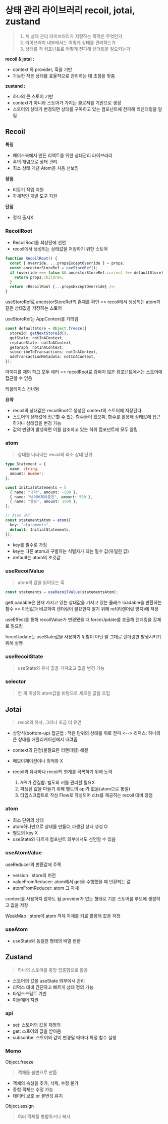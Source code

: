 # 상태 관리 라이브러리 recoil, jotai, zustand

> 1. 세 상태 관리 라이브러리가 지향하는 목적은 무엇인가
> 2. 라이브러리 내부에서는 어떻게 상태를 관리하는가
> 3. 상태를 각 컴포넌트로 어떻게 전파해 렌더링을 일으키는가

**recoil & jotai :**

- context 와 provider, 훅을 기반
- 가능한 작은 상태를 효율적으로 관리하는 데 초점을 맞춤

**zustand :**

- 하나의 큰 스토어 기반
- context가 아니라 스토어가 가지는 클로저를 기반으로 생성
- 스토어의 상태가 변경되면 상태를 구독하고 있는 컴포넌트에 전파해 리렌더링을 알림

## Recoil

**특징**

- 페이스북에서 만든 리액트를 위한 상태관리 라이브러리
- 훅의 개념으로 상태 관리
- 최소 상태 개념 Atom을 처음 선보임

**장점**

- 비동기 작업 지원
- 자체적인 개발 도구 지원

**단점**

- 정식 출시X

### RecoilRoot

- RecoilRoot를 최상단에 선언
- recoil에서 생성되는 상태값을 저장하기 위한 스토어

```ts
function RecoilRoot() {
  const { override, ...propsExceptOverride } = props;
  const ancestorStoreRef = useStoreRef();
  if (override === false && ancestorStoreRef.current !== defaultStore) {
    return props.children;
  }
  return <RecoilRoot {...propsExceptOverride} />;
}
```

useStoreRef로 ancestorStoreRef의 존재를 확인 => recoil에서 생성되는 atom과 같은 상태값을 저장하는 스토어

useStoreRef는 AppContext를 가리킴

```ts
const defaultStore = Object.freeze({
  storeId: getNextStoreId(),
  getState: notInAContext,
  replaceState: notInAContext,
  getGraph: notInAContext,
  subscribeToTransactions: notInAContext,
  addTransactionMetadata: notInAContext,
});
```

아이디를 제외 하고 모두 에러 => recoilRoot로 감싸지 않은 컴포넌트에서는 스토어에 접근할 수 없음

리플레이스 건너뜀

**요약**

- recoil의 상태값은 recoilRoot로 생성된 context의 스토어에 저장된다.
- 스토어의 상태값에 접근할 수 있는 함수들이 있으며, 함수를 활용해 상태값에 접근하거나 상태값을 변경 가능
- 값의 변경이 발생하면 이를 참조하고 있는 하위 컴포넌트에 모두 알림

### atom

> 상태를 나타내는 recoil의 최소 상태 단위

```ts
type Statement = {
  name: string;
  amount: number;
};

const InitialStatements = [
  { name: "과자", amount: -500 },
  { name: "네이버페이충전", amount: 500 },
  { name: "용돈", amount: 1500 },
];

// Atom 선언
const statementsAtom = atom({
  key: "statements",
  default: InitialStatements,
});
```

- key를 필수로 가짐
- key는 다른 atom과 구별하는 식별자가 되는 필수 값(유일한 값)
- default는 atom의 초깃값

### useRecoilValue

> atom의 값을 읽어오는 훅

```ts
const statements = useRecoilValue(statementsAtom);
```

getLoadable은 현재 가지고 있는 상태값을 가지고 있는 클래스 loadable을 반환하는 함수
=> 이전값과 비교하여 렌더링이 필요한지 알기 위해 ref(리렌더링 방지)에 저장

useEffect를 통해 recoilValue가 변경됐을 때 forceUpdate를 호출해 렌더링을 강제로 일으킴

forceUpdate는 useState값을 사용하기 위함이 아닌 말 그대로 렌더링만 발생시키기 위해 실행

### useRecoilState

> useState와 유사
> 값을 가져오고 값을 변경 가능

### selector

> 한 개 이상의 atom값을 바탕으로 새로운 값을 조립

## Jotai

> recoil와 유사, 그러나 조금 더 유연

- 상향식(bottom-up) 접근법
  : 작은 단위의 상태를 위로 전파
  <--> 리덕스: 하나의 큰 상태를 애플리케이션에서 내려줌

- context의 단점(불필요한 리렌더링) 해결
- 메모이제이션이나 최적화 X

- recoil과 유사하나 recoil의 한계를 극복하기 위해 노력
  1. API가 간결함: 별도의 키를 관리할 필요X
  2. 파생된 값을 마들기 위해 별도의 api가 없음(atom으로 통일)
  3. 타입스크립트로 작성 Flow로 작성되어 d.ts를 제공하는 recoil 대비 장점

### atom

- 최소 단위의 상태
- atom하나만으로 상태를 만들O, 파생된 상태 생성 O
- 별도의 key X
- useState와 다르게 컴포넌트 외부에서도 선언할 수 있음

### useAtomValue

useReducer의 반환값에 주목

- version : store의 버전
- valueFromReducer: atom에서 get을 수행했을 때 반환되는 값
- atomFromReducer: atom 그 자체

context를 사용하지 않아도 됨
provider가 없는 형태로 기본 스토어를 루트에 생성하고 값을 저장

WeakMap : store에 atom 객체 자체를 키로 활용해 값을 저장

### useAtom

- useState와 동일한 형태의 배열 반환

## Zustand

> 하나의 스토어를 중앙 집중형으로 활용

- 스토어의 값을 useState 외부에서 관리
- 리덕스 대비 간단하고 빠르게 상태 정의 가능
- 타입스크립트 기반
- 미들웨어 지원

### api

- set: 스토어의 값을 재정의
- get: 스토어의 값을 받아옴
- subscribe: 스토어의 값이 변경될 때마다 특정 함수 실행

### Memo

Object.freeze

> 객체를 불변으로 만듬

- 객체의 속성을 추가, 삭제, 수정 불가
- 중첩 객체는 수정 가능
- 데이터 보호 or 불변성 유지

Object.assign

> 여러 객체를 병합하거나 복사
